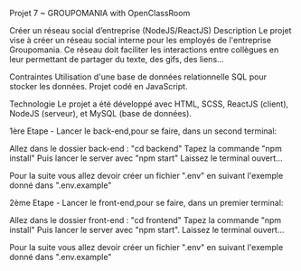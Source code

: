 Projet 7 ~ GROUPOMANIA with OpenClassRoom

Créer un réseau social d’entreprise (NodeJS/ReactJS)
Description
Le projet vise à créer un réseau social interne pour les employés de l'entreprise Groupomania. Ce réseau doit faciliter les interactions entre collègues en leur permettant de partager du texte, des gifs, des liens...

Contraintes
Utilisation d'une base de données relationnelle SQL pour stocker les données.
Projet codé en JavaScript.

Technologie
Le projet a été développé avec HTML, SCSS, ReactJS (client), NodeJS (serveur), et MySQL (base de données).

1ère Etape - Lancer le back-end,pour se faire, dans un second terminal:

Allez dans le dossier back-end : "cd backend"
Tapez la commande "npm install"
Puis lancer le server avec "npm start"
Laissez le terminal ouvert...

Pour la suite vous allez devoir créer un fichier ".env" en suivant l'exemple donné dans ".env.example"

2ème Etape - Lancer le front-end,pour se faire, dans un premier terminal:

Allez dans le dossier front-end : "cd frontend"
Tapez la commande "npm install"
Puis lancer le server avec "npm start".
Laissez le terminal ouvert...

Pour la suite vous allez devoir créer un fichier ".env" en suivant l'exemple donné dans ".env.example"
